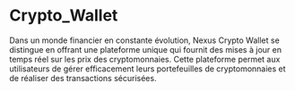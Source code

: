 # Crypto_Wallet
Dans un monde financier en constante évolution, Nexus Crypto Wallet se distingue en offrant une plateforme unique qui fournit des mises à jour en temps réel sur les prix des cryptomonnaies. Cette plateforme permet aux utilisateurs de gérer efficacement leurs portefeuilles de cryptomonnaies et de réaliser des transactions sécurisées.
